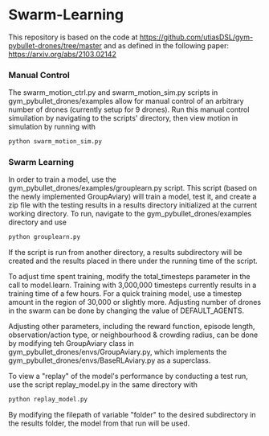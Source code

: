 # Swarm-Learning

This repository is based on the code at https://github.com/utiasDSL/gym-pybullet-drones/tree/master and as defined in the following paper: https://arxiv.org/abs/2103.02142

### Manual Control

The swarm_motion_ctrl.py and swarm_motion_sim.py scripts in gym_pybullet_drones/examples allow for manual control of an arbitrary number of drones (currently setup for 9 drones). Run this manual control simuilation by navigating to the scripts' directory, then view motion in simulation by running with

```sh
python swarm_motion_sim.py
```

### Swarm Learning

In order to train a model, use the gym_pybullet_drones/examples/grouplearn.py script. This script (based on the newly implemented GroupAviary) will train a model, test it, and create a zip file with the testing results in a results directory initialized at the current working directory. To run, navigate to the gym_pybullet_drones/examples directory and use

```sh
python grouplearn.py
```
If the script is run from another directory, a results subdirectory will be created and the results placed in there under the running time of the script.

To adjust time spent training, modify the total_timesteps parameter in the call to model.learn. Training with 3,000,000 timesteps currently results in a training time of a few hours. For a quick training model, use a timestep amount in the region of 30,000 or slightly more. Adjusting number of drones in the swarm can be done by changing the value of DEFAULT_AGENTS.

Adjusting other parameters, including the reward function, episode length, observation/action type, or neighbourhood & crowding radius, can be done by modifying teh GroupAviary class in gym_pybullet_drones/envs/GroupAviary.py, which implements the gym_pybullet_drones/envs/BaseRLAviary.py as a superclass.

To view a "replay" of the model's performance by conducting a test run, use the script replay_model.py in the same directory with 

```sh
python replay_model.py
```
By modifying the filepath of variable "folder" to the desired subdirectory in the results folder, the model from that run will be used.
